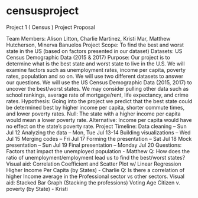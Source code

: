 # censusproject
Project 1 ( Census )
Project Proposal

Team Members:
Alison Litton, Charlie Martinez, Kristi Mar, Matthew Hutcherson, Minerva Banuelos
Project Scope: To find the best and worst state in the US (based on factors presented in our dataset)
Datasets:
US Census Demographic Data (2015 & 2017)
Purpose:
Our project is to determine what is the best state and worst state to live in the U.S. We will examine factors such as unemployment rates, income per capita, poverty rates, population and so on. We will use two different datasets to answer our questions. We will use the US Census Demographic Data (2015, 2017) to uncover the best/worst states. We may consider pulling other data such as school rankings, average rate of mortgage/rent, life expectancy, and crime rates. 
Hypothesis:
Going into the project we predict that the best state could be determined best by higher income per capita, shorter commute times, and lower poverty rates.
Null: The state with a higher income per capita would mean a lower poverty rate.
Alternative: Income per capita would have no effect on the state’s poverty rate. 
Project Timeline:
Data cleaning – Sun Jul 12
Analyzing the data – Mon, Tue Jul 13-14
Building visualizations – Wed Jul 15
Merging codes – Fri Jul 17
Forming the presentation – Sat Jul 18
Mock presentation – Sun Jul 19
Final presentation – Monday Jul 20
Questions:
Factors that impact the unemployed population - Matthew
Q: How does the ratio of unemployment/employment lead us to find the best/worst states?
Visual aid: Correlation Coefficient and Scatter Plot w/ Linear Regression
Higher Income Per Capita (by States) - Charlie
Q: Is there a correlation of higher Income average in the Professional sector vs other sectors.
Visual aid: Stacked Bar Graph (Stacking the professions)
Voting Age Citizen v. poverty (by State) - Kristi
